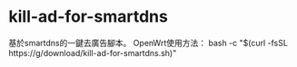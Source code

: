 # kill-ad-for-smartdns
基於smartdns的一鍵去廣告腳本。
OpenWrt使用方法：
bash -c "$(curl -fsSL https://g/download/kill-ad-for-smartdns.sh)"
